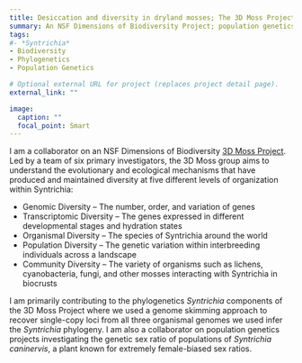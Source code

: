 ```yaml
---
title: Desiccation and diversity in dryland mosses; The 3D Moss Project
summary: An NSF Dimensions of Biodiversity Project; population genetics & phylogenetics of *Syntrichia*
tags:
#- *Syntrichia*
- Biodiversity
- Phylogenetics
- Population Genetics

# Optional external URL for project (replaces project detail page).
external_link: ""

image:
  caption: ""
  focal_point: Smart
---
```

I am a collaborator on an NSF Dimensions of Biodiversity <a href="https://3dmoss.berkeley.edu" target="_blank">3D Moss Project</a>. Led by a team of six primary investigators, the 3D Moss group aims to understand the evolutionary and ecological mechanisms that have produced and maintained diversity at five different levels of organization within Syntrichia:

* Genomic Diversity – The number, order, and variation of genes
* Transcriptomic Diversity – The genes expressed in different developmental stages and hydration states
* Organismal Diversity – The species of Syntrichia around the world
* Population Diversity – The genetic variation within interbreeding individuals across a landscape
* Community Diversity – The variety of organisms such as lichens, cyanobacteria, fungi, and other mosses interacting with Syntrichia in biocrusts

I am primarily contributing to the phylogenetics *Syntrichia* components of the 3D Moss Project where we used a genome skimming approach to recover single-copy loci from all three organismal genomes we used infer the *Syntrichia* phylogeny. I am also a collaborator on population genetics projects investigating the genetic sex ratio of populations of *Syntrichia caninervis*, a plant known for extremely female-biased sex ratios.
